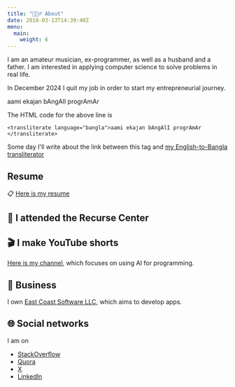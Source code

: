 ```yaml
---
title: "🙋🏻‍♂️ About"
date: 2018-03-13T14:39:40Z
menu:
  main:
    weight: 6
---
```


I am an amateur musician, ex-programmer, as well as a husband and a father.
I am interested in applying computer science to solve problems in real life.

In December 2024 I quit my job in order to start my entrepreneurial journey.

<transliterate language="bangla">aami ekajan bAngAlI progrAmAr
</transliterate>

The HTML code for the above line is

```
<transliterate language="bangla">aami ekajan bAngAlI progrAmAr
</transliterate>
```

Some day I'll write about the link between this tag and [my English-to-Bangla transliterator](http://debamitro.github.io/generate-bangla-utf8-cljs-demo/)

<h2>Resume</h2>

📋 [Here is my resume](https://github.com/debamitro/resume/blob/master/debamitro_resume.pdf)

<h2>🐙 I attended the Recurse Center</h2>
<script async defer src="https://www.recurse-scout.com/loader.js?t=8869b8fec4c9e0b04bd6c32d01776c91"></script>

<h2>🎬 I make YouTube shorts</h2>

<a href="https://www.youtube.com/@Programmingisdead" target="_blank">Here is my channel</a>, which focuses on using AI for programming.

<h2>💼 Business</h2>

I own [East Coast Software LLC](https://www.eastcoastsoft.com), which aims to develop apps.

<h2>🌐 Social networks</h2>
I am on

* <a href="https://stackoverflow.com/users/887332/debamitro" target="_blank">StackOverflow</a>
* <a href="https://www.quora.com/profile/Debamitro-Chakraborti" target="_blank">Quora</a>
* <a href="https://x.com/debamitro" target="_blank">X</a>
* <a href="https://www.linkedin.com/in/debamitro" target="_blank">LinkedIn</a>

